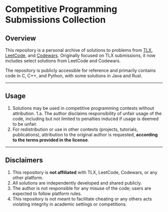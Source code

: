 # Competitive Programming Submissions Collection

## Overview

This repository is a personal archive of solutions to problems from [TLX](https://tlx.toki.id), [LeetCode](https://leetcode.com), and [Codewars](https://www.codewars.com). Originally focused on TLX submissions, it now includes select solutions from LeetCode and Codewars.

The repository is publicly accessible for reference and primarily contains code in C, C++, and Python, with some solutions in Java and Rust.

---

## Usage

1. Solutions may be used in competitive programming contests without attribution.
1.a. The author disclaims responsibility of unfair usage of the code, including but not limited to penalties induced if usage is deemed to be unfair.
2. For redistribution or use in other contexts (projects, tutorials, publications), attribution to the original author is requested, **according to the terms provided in the license**.

---

## Disclaimers

1. This repository is **not affiliated** with TLX, LeetCode, Codewars, or any other platform.
2. All solutions are independently developed and shared publicly.
3. The author is not responsible for any misuse of the code; users are expected to follow platform rules.
4. This repository is not meant to facilitate cheating or any others acts violating integrity in academic settings or competitions.
